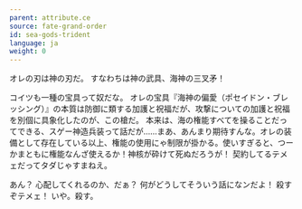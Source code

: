 ```yaml
---
parent: attribute.ce
source: fate-grand-order
id: sea-gods-trident
language: ja
weight: 0
---
```



オレの刃は神の刃だ。
すなわちは神の武具、海神の三叉矛！

コイツも一種の宝具って奴だな。
オレの宝具『海神の偏愛（ポセイドン・ブレッシング）』の本質は防御に類する加護と祝福だが、攻撃についての加護と祝福を別個に具象化したのが、この槍だ。
本来は、海の権能すべてを操ることだってできる、スゲー神造兵装って話だが……まあ、あんまり期待すんな。オレの装備として存在している以上、権能の使用にゃ制限が掛かる。使いすぎると、つーかまともに権能なんざ使えるか！神核が砕けて死ぬだろうが！
契約してるテメェだってタダじゃすまねえ。

あん？
心配してくれるのか、だぁ？
何がどうしてそういう話になンだよ！
殺すぞテメェ！
いや。殺す。
